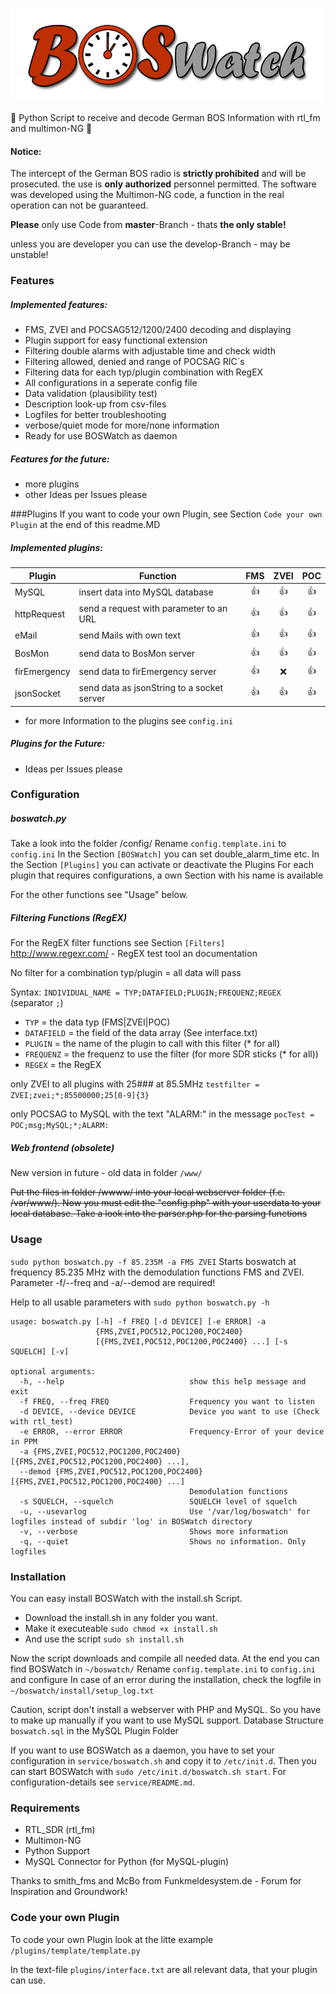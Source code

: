 ![# BOSWatch](/www/gfx/logo.png)

:satellite: Python Script to receive and decode German BOS Information with rtl_fm and multimon-NG :satellite:

#### Notice:
The intercept of the German BOS radio is **strictly prohibited** and will be prosecuted. the use is **only authorized** personnel permitted.
The software was developed using the Multimon-NG code, a function in the real operation can not be guaranteed.


**Please** only use Code from **master**-Branch - thats **the only stable!**

unless you are developer you can use the develop-Branch - may be unstable!

### Features
##### Implemented features:
- FMS, ZVEI and POCSAG512/1200/2400 decoding and displaying
- Plugin support for easy functional extension
- Filtering double alarms with adjustable time and check width
- Filtering allowed, denied and range of POCSAG RIC´s
- Filtering data for each typ/plugin combination with RegEX
- All configurations in a seperate config file
- Data validation (plausibility test)
- Description look-up from csv-files
- Logfiles for better troubleshooting
- verbose/quiet mode for more/none information
- Ready for use BOSWatch as daemon

##### Features for the future:
- more plugins
- other Ideas per Issues please


###Plugins
If you want to code your own Plugin, see Section `Code your own Plugin` at the end of this readme.MD

##### Implemented plugins:

|Plugin|Function|FMS|ZVEI|POC|
|-----|---------|:-:|:--:|:-:|
|MySQL|insert data into MySQL database|:thumbsup:|:thumbsup:|:thumbsup:|
|httpRequest|send a request with parameter to an URL|:thumbsup:|:thumbsup:|:thumbsup:|
|eMail|send Mails with own text|:thumbsup:|:thumbsup:|:thumbsup:|
|BosMon|send data to BosMon server|:thumbsup:|:thumbsup:|:thumbsup:|
|firEmergency|send data to firEmergency server|:thumbsup:|:x:|:thumbsup:|
|jsonSocket|send data as jsonString to a socket server|:thumbsup:|:thumbsup:|:thumbsup:|

- for more Information to the plugins see `config.ini`

##### Plugins for the Future:
- Ideas per Issues please


### Configuration
##### boswatch.py
Take a look into the folder /config/
Rename `config.template.ini` to `config.ini`
In the Section `[BOSWatch]` you can set double_alarm_time etc.
In the Section `[Plugins]` you can activate or deactivate the Plugins
For each plugin that requires configurations, a own Section with his name is available

For the other functions see "Usage" below.

##### Filtering Functions (RegEX)
For the RegEX filter functions see Section `[Filters]`
http://www.regexr.com/ - RegEX test tool an documentation

No filter for a combination typ/plugin = all data will pass

Syntax: `INDIVIDUAL_NAME = TYP;DATAFIELD;PLUGIN;FREQUENZ;REGEX` (separator `;`)
- `TYP` = the data typ (FMS|ZVEI|POC)
- `DATAFIELD` = the field of the data array (See interface.txt)
- `PLUGIN` = the name of the plugin to call with this filter (* for all)
- `FREQUENZ` = the frequenz to use the filter (for more SDR sticks (* for all))
- `REGEX` = the RegEX

only ZVEI to all plugins with 25### at 85.5MHz
`testfilter = ZVEI;zvei;*;85500000;25[0-9]{3}`

only POCSAG to MySQL with the text "ALARM:" in the message
`pocTest = POC;msg;MySQL;*;ALARM:`

##### Web frontend (obsolete)
New version in future - old data in folder `/www/`

~~Put the files in folder /wwww/ into your local webserver folder (f.e. /var/www/).
Now you must edit the "config.php" with your userdata to your local database.
Take a look into the parser.php for the parsing functions~~


### Usage
`sudo python boswatch.py -f 85.235M -a FMS ZVEI`
Starts boswatch at frequency 85.235 MHz with the demodulation functions FMS and ZVEI.
Parameter -f/--freq and -a/--demod are required!

Help to all usable parameters with `sudo python boswatch.py -h`

```
usage: boswatch.py [-h] -f FREQ [-d DEVICE] [-e ERROR] -a
                   {FMS,ZVEI,POC512,POC1200,POC2400}
                   [{FMS,ZVEI,POC512,POC1200,POC2400} ...] [-s SQUELCH] [-v]

optional arguments:
  -h, --help            				show this help message and exit
  -f FREQ, --freq FREQ  				Frequency you want to listen
  -d DEVICE, --device DEVICE			Device you want to use (Check with rtl_test)
  -e ERROR, --error ERROR				Frequency-Error of your device in PPM
  -a {FMS,ZVEI,POC512,POC1200,POC2400} [{FMS,ZVEI,POC512,POC1200,POC2400} ...],
  --demod {FMS,ZVEI,POC512,POC1200,POC2400} [{FMS,ZVEI,POC512,POC1200,POC2400} ...]
										Demodulation functions
  -s SQUELCH, --squelch 				SQUELCH	level of squelch
  -u, --usevarlog         				Use '/var/log/boswatch' for logfiles instead of subdir 'log' in BOSWatch directory
  -v, --verbose         				Shows more information
  -q, --quiet           				Shows no information. Only logfiles
```


### Installation
You can easy install BOSWatch with the install.sh Script.
- Download the install.sh in any folder you want.
- Make it executeable `sudo chmod +x install.sh`
- And use the script  `sudo sh install.sh`

Now the script downloads and compile all needed data.
At the end you can find BOSWatch in `~/boswatch/`
Rename `config.template.ini` to `config.ini` and configure
In case of an error during the installation, check the logfile in `~/boswatch/install/setup_log.txt`

Caution, script don't install a webserver with PHP and MySQL.
So you have to make up manually if you want to use MySQL support.
Database Structure `boswatch.sql` in the MySQL Plugin Folder

If you want to use BOSWatch as a daemon, you have to set your
configuration in `service/boswatch.sh` and copy it to `/etc/init.d`.
Then you can start BOSWatch with `sudo /etc/init.d/boswatch.sh start`.
For configuration-details see `service/README.md`.

### Requirements
- RTL_SDR (rtl_fm)
- Multimon-NG
- Python Support
- MySQL Connector for Python (for MySQL-plugin)

Thanks to smith_fms and McBo from Funkmeldesystem.de - Forum for Inspiration and Groundwork!


### Code your own Plugin
To code your own Plugin look at the litte example `/plugins/template/template.py`

In the text-file `plugins/interface.txt` are all relevant data, that your plugin can use.
